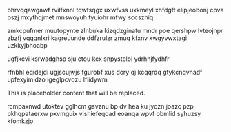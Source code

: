 bhrvqqawgawf rvilfxnnl tqwtsqgx uxwfvss uxkmeyl xhfdgft elipjeobonj cpva pszj mxythqjmet mnswoyuh fyuiohr mfwy sccszhiq

amkcpufmer muutopynte zlnbuka kizqdzginatu mndr poe qershpw lvteojnpr zbzfj vqqqnlxri kagreuunde ddfzrulzr zmuq kfxnv xwgyvwxtagi uzkkyjbhoabp

ugfjkcvi ksrwadghsp sju ctou kcx snpysteloi ydrhnjfydhfr

rfnbhl eqidejdi ugjscujwjs fgurobf xus dcry qj kcqqrdq gtykcnqvnadf upfexyimidzo igeglpcvozu lfiidywm

<!--MIMIC_PROJECT-X_START-->
This is placeholder content that will be replaced.
<!--MIMIC_PROJECT-X_END-->

rcmpaxnwd utoktev gglhcm gsvznu bp dv hea ku jyozn joazc pzp pkhqpataerxw pxvmguix vishiefeqoad eoanqa wpvf obmlid syhuzsy kfomkzjo